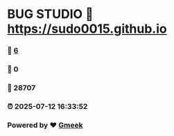 # BUG STUDIO :link: https://sudo0015.github.io 
### :page_facing_up: [6](https://sudo0015.github.io/tag.html) 
### :speech_balloon: 0 
### :hibiscus: 28707 
### :alarm_clock: 2025-07-12 16:33:52 
### Powered by :heart: [Gmeek](https://github.com/Meekdai/Gmeek)
